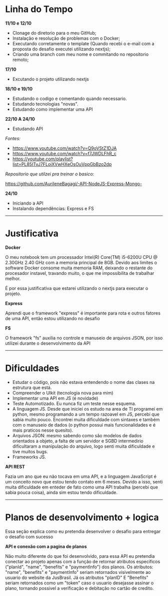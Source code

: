 # Linha do Tempo

 **11/10 e 12/10**
 - Clonage do diretorio para o meu GitHub;
 - Instalação e resolução de problemas com o Docker;
 - Executando corretamente o template (Quando recebi o e-mail com a proposta do desafio executei utilizando nextjs);
 - Criando uma branch com meu nome e commitando no repositorio remoto;

**17/10**
- Excutando o projeto utilizando nextjs

**18/10 e 19/10**
- Estudando o codigo e comentando quando necessario.
- Estudando tecnologias "novas".
- Estudando como implementar uma API 

**22/10 A 24/10**
- Estudando API

*Fontes:*

* https://www.youtube.com/watch?v=Q9oVStZ1DJA
* https://www.youtube.com/watch?v=f7JWDLFhR_c
* https://youtube.com/playlist?list=PL85ITvJ7FLoiXVwHXeOsOuVppGbBzo2dp

*Repositorio que utilzei pra treinar o basico:*

https://github.com/AurileneBagagi/-API-NodeJS-Express-Mongo-

**24/10**
- Iniciando a API
- Instalando dependências: Express e FS

---
# Justificativa
 **Docker**
 
O meu notebook tem um processador Intel(R) Core(TM) i5-6200U CPU @ 2.30GHz 2.40 GHz com a memoria principal de 8GB. Devido aos limites o software Docker consome muita memoria RAM, deixando o restante do procesador instavel, travando muito, o que me impossibilita de trabalhar melhor.

É por essa justificativa que estarei utilizando o nextjs para executar o projeto.

**Express**

Aprendi que o framework "express" é importante para rota e outros fatores de uma API, então estou utilizando no desafio 

**FS**

O framework "fs" auxilia no controle e manuseio de arquivos JSON, por isso utilizei durante o desenvolvimento da API

---

# Dificuldades

- Estudar o código, pois não estava entendendo o nome das clases na estrutura que está.
- Compreender o UIkit (tecnologia nova para mim)
- Implementar uma API em JS (é novidade)
- Teste Automotizado. Eu nunca fiz um teste nesse esquema.
- A linguagem JS. Desde que iniciei os estudo na area de TI programei em python, mesmo programando a um tempo razoavel em JS, percebi que sabia muito pouco. Encontrei muita dificuldade com sintaxes e também com o manuseio de dados (o python possui mais funcionalidades e é mais praticos nesse quesito).
- Arquivos JSON: mesmo sabendo como são modelos de dados orientados a objeto, a falta de um servidor e SGBD intermedirio dificultaram a manipulação do arquivo, logo senti muita dificuldade e tive muitos bugs.
- Frameworks JS.

**API REST**

Fazia um ano que eu não tocava em uma API, e a linguagem JavaScript é um conceito novo que estou tendo contato em 6 meses. Devido a isso, senti muita dificuldade em enteder de fato como uma API trabalha (percebi que sabia pouca coisa), ainda sim estou tendo dificuldade. 

---

# Planos de desenvolvimento + logica

Essa seção explica como eu pretendia desenvolver o desafio para entregar o desafio com sucesso

**API e conexão com a pagina de planos**

Não muito diferente do que foi desenvolvido, para essa API eu pretendia conectar ao projeto apenas com a função de retornar atributos especificos ("planId", "name", "benefits" e  "paymentInfo") dos planos. Os atributos: "name", "benefits" e  "paymentInfo" seriam retornados visivelmente ao usuario do website da JusBrasil. Já os atributos "planID" E "Benefits" seriam retornados como um "token" caso o usuario desejasse assinar o plano, tornando possivel a verificação e debitação no cartão de credito.
